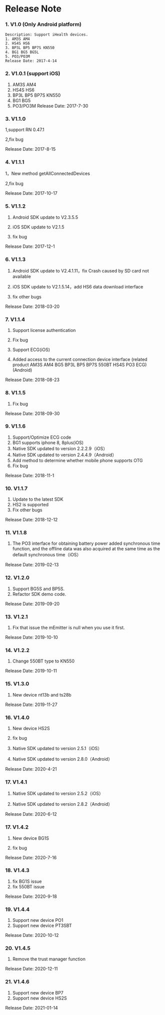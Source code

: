 # Release Note

### 1. V1.0 (Only Android platform)
```
Description: Support iHealth devices.
1. AM3S AM4 
2. HS4S HS6 
3. BP3L BP5 BP7S KN550 
4. BG1 BG5 BG5L 
5. PO3/PO3M
Release Date: 2017-4-14
```

### 2. V1.0.1 (support iOS)

1. AM3S AM4
2. HS4S HS6
3. BP3L BP5 BP7S KN550
4. BG1 BG5
5. PO3/PO3M
Release Date: 2017-7-30

### 3. V1.1.0

1,support RN 0.47.1

2,fix bug


Release Date: 2017-8-15

### 4. V1.1.1

1，New method getAllConnectedDevices

2,fix bug


Release Date: 2017-10-17

### 5. V1.1.2

1. Android SDK update to V2.3.5.5

2. iOS SDK update to V2.1.5

3. fix bug

Release Date: 2017-12-1

### 6. V1.1.3

1. Android SDK update to V2.4.1.11，fix Crash caused by SD card not available

2. iOS SDK update to V2.1.5.14，add HS6 data download interface 

3. fix other bugs

Release Date: 2018-03-20

### 7. V1.1.4

1. Support license authentication

2. Fix  bug

3. Support ECG(iOS)

4. Added access to the current connection device interface (related product AM3S AM4 BG5 BP3L BP5 BP7S 550BT HS4S PO3 ECG)(Android)

Release Date: 2018-08-23

### 8. V1.1.5

1. Fix  bug

Release Date: 2018-09-30


### 9. V1.1.6

1. Support/Optimize ECG code
2. BG1 supports iphone 8, 8plus(iOS)
3. Native SDK updated to version 2.2.2.9（iOS）
4. Native SDK updated to version 2.4.4.9（Android）
5. Add method to determine whether mobile phone supports OTG
6. Fix bug

Release Date: 2018-11-1

### 10. V1.1.7

1. Update to the latest SDK
2. HS2 is supported
3. Fix other bugs

Release Date: 2018-12-12

### 11. V1.1.8

1. The PO3 interface for obtaining battery power added synchronous time function, and the offline data was also acquired at the same time as the default synchronous time（iOS）

Release Date: 2019-02-13

### 12. V1.2.0

1. Support BG5S and BP5S.
2. Refactor SDK demo code.

Release Date: 2019-09-20

### 13. V1.2.1

1. Fix that issue the mEmitter is null when you use it first.

Release Date: 2019-10-10

### 14. V1.2.2

1. Change 550BT type to KN550

Release Date: 2019-10-11

### 15. V1.3.0

1. New device nt13b and ts28b

Release Date: 2019-11-27

### 16. V1.4.0

1. New device HS2S

2. fix bug

3. Native SDK updated to version 2.5.1（iOS）

4. Native SDK updated to version 2.8.0（Android）

Release Date: 2020-4-21

### 17. V1.4.1

1. Native SDK updated to version 2.5.2（iOS）

2. Native SDK updated to version 2.8.2（Android）

Release Date: 2020-6-12

### 17. V1.4.2

1. New device BG1S

2. fix bug

Release Date: 2020-7-16

### 18. V1.4.3

1. fix BG1S issue
2. fix 550BT issue

Release Date: 2020-9-18

### 19. V1.4.4

1. Support new device PO1
2. Support new device PT3SBT

Release Date: 2020-10-12

### 20. V1.4.5

1. Remove the trust manager function

Release Date: 2020-12-11

### 21. V1.4.6

1. Support new device BP7
2. Support new device HS2S

Release Date: 2021-01-14
